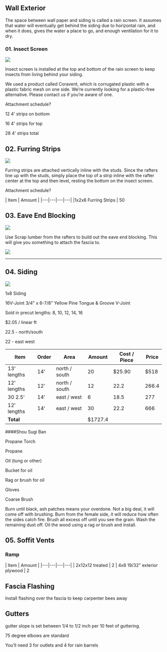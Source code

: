 ## Wall Exterior

The space between wall paper and siding is called a rain screen. It assumes that water will eventually get behind the siding due to horizontal rain, and when it does, gives the water a place to go, and enough ventilation for it to dry.

### 01. Insect Screen

![](images/E01.svg)

Insect screen is installed at the top and bottom of the rain screen to keep insects from living behind your siding.

We used a product called Coravent, which is corrugated plastic with a plastic fabric mesh on one side. We’re currently looking for a plastic-free alternative. Please contact us if you’re aware of one.

Attachment schedule?

12 4' strips on bottom

16 4' strips for top

28 4' strips total

## 02. Furring Strips

![](images/E02.svg)

Furring strips are attached vertically inline with the studs. Since the rafters line up with the studs, simply place the top of a strip inline with the rafter center at the top and then level, resting the bottom on the insect screen.

Attachment schedule?

| Item | Amount |
|---|---|---|---|
|1x2x8 Furring Strips | 50


## 03. Eave End Blocking 

![](images/E03.svg)

Use Scrap lumber from the rafters to build out the eave end blocking. This will give you something to attach the fascia to.  

![](blueprints/C11.svg)

-----

## 04. Siding


![](images/E04.svg)

1x8 Siding

 16V-Joint	3/4" x 6-7/8"	Yellow Pine
Tongue & Groove
V-Joint

Sold in precut lengths:
8, 10, 12, 14, 16

&#36;2.05 / linear ft

22.5 - north/south

22 - east west

| Item | Order | Area |Amount | Cost / Piece | Price
|---|---|---|---|---|---|
| 13' lengths | 14' | north / south |  20 | &#36;25.90 | &#36;518
| 12' lengths | 12'  | north / south | 12 | 22.2 | 266.4
| 30 2.5' | 14' | east / west | 6 | 18.5 | 277
| 12' lengths | 14' | east / west | 30 | 22.2 | 666
| **Total** | ||&#36;1727.4

####Shou Sugi Ban

Propane Torch

Propane

Oil (tung or other)

Bucket for oil

Rag or brush for oil

Gloves

Coarse Brush


Burn until black, ash patches means your overdone. Not a big deal, it will come off with brushing. Burn from the female side, it will reduce how often the sides catch fire. Brush all excess off until you see the grain. Wash the remaining dust off. Oil the wood using a rag or brush and install.

## 05. Soffit Vents


### Ramp

| Item | Amount |
|---|---|---|---| 
| 2x12x12 treated | 2
| 4x8 19/32" exterior plywood | 2

## Fascia Flashing

Install flashing over the fascia to keep carpenter bees away

## Gutters

gutter slope is set between 1/4 to 1/2 inch per 10 feet of guttering.

75 degree elbows are standard

You’ll need 3 for outlets and 4 for rain barrels
